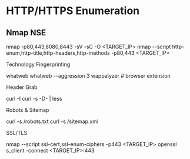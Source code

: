 # HTTP/HTTPS Enumeration

## Nmap NSE

nmap -p80,443,8080,8443 -sV -sC -O <TARGET_IP>
nmap --script http-enum,http-title,http-headers,http-methods -p80,443 <TARGET_IP>

Technology Fingerprinting

whatweb <URL>
whatweb --aggression 3 <URL>
wappalyzer <URL>   # browser extension

Header Grab

curl -I <URL>
curl -s -D- <URL> | less

Robots & Sitemap

curl -s <URL>/robots.txt
curl -s <URL>/sitemap.xml

SSL/TLS

nmap --script ssl-cert,ssl-enum-ciphers -p443 <TARGET_IP>
openssl s_client -connect <TARGET_IP>:443
